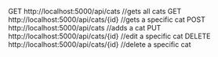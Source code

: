GET http://localhost:5000/api/cats //gets all cats
GET http://localhost:5000/api/cats/{id} //gets a specific cat
POST http://localhost:5000/api/cats //adds a cat
PUT http://localhost:5000/api/cats/{id} //edit a specific cat
DELETE http://localhost:5000/api/cats/{id} //delete a specific cat